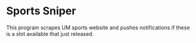 # Sports Sniper
This program scrapes UM sports website and pushes notifications if these is a slot available that just released. 
